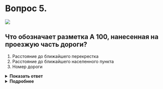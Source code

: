 # Вопрос 5.

![](https://s.drom.ru/i24227/pdd/tickets/2016/1542608930.jpg)

## Что обозначает разметка А 100, нанесенная на проезжую часть дороги?

1. Расстояние до ближайшего перекрестка
2. Расстояние до ближайшего населенного пункта
3. Номер дороги

<details>
<summary><b>Показать ответ</b></summary>
Правильный ответ: 3
</details>
<details>
<summary><b>Подробнее</b></summary>
«Горизонтальная разметка» 1.22 обозначает номер дороги.
</details>